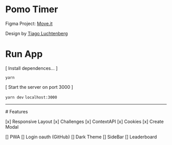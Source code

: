 # Pomo Timer

Figma Project: [Move.it](https://www.figma.com/file/ge20pu3ofMOKoliUyKx1Nl/Move.it-1.0/)

Design by [Tiago Luchtenberg](https://www.instagram.com/tiagoluchtenberg/?hl=pt-br)

# Run App

[ Install dependences... ]

`yarn`

[ Start the server on port 3000 ]

`yarn dev`
`localhost:3000`

<hr>
# Features

[x] Responsive Layout
[x] Challenges
[x] ContextAPI
[x] Cookies
[x] Create Modal

[] PWA
[] Login oauth (GitHub)
[] Dark Theme
[] SideBar
[] Leaderboard
